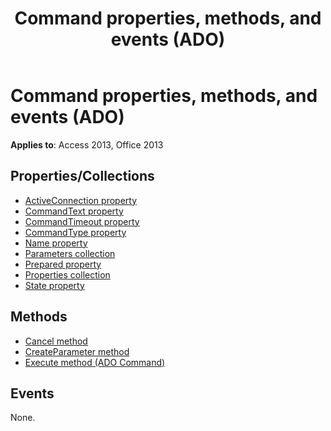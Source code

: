 ﻿---
title: Command properties, methods, and events (ADO)
TOCTitle: Properties, Methods, and Events
ms:assetid: 62b2db82-c518-016f-8e9a-e181528782c8
ms:mtpsurl: https://msdn.microsoft.com/library/JJ249373(v=office.15)
ms:contentKeyID: 48545244
ms.date: 09/18/2015
mtps_version: v=office.15
---

# Command properties, methods, and events (ADO)


**Applies to**: Access 2013, Office 2013

## Properties/Collections

- [ActiveConnection property](activeconnection-property-ado.md)
- [CommandText property](commandtext-property-ado.md)
- [CommandTimeout property](commandtimeout-property-ado.md)
- [CommandType property](commandtype-property-ado.md)
- [Name property](name-property-ado.md)
- [Parameters collection](parameters-collection-ado.md)
- [Prepared property](prepared-property-ado.md)
- [Properties collection](properties-collection-ado.md)
- [State property](state-property-ado.md)

## Methods

- [Cancel method](cancel-method-ado.md)
- [CreateParameter method](createparameter-method-ado.md)
- [Execute method (ADO Command)](https://docs.microsoft.com/office/vba/access/concepts/miscellaneous/execute-method-ado-command)

## Events

None.

